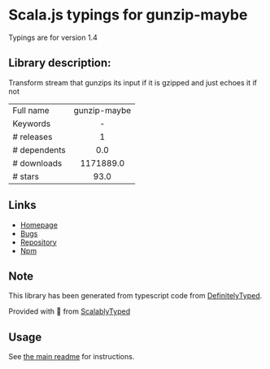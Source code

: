
# Scala.js typings for gunzip-maybe

Typings are for version 1.4

## Library description:
Transform stream that gunzips its input if it is gzipped and just echoes it if not

|                    |                 |
| ------------------ | :-------------: |
| Full name          | gunzip-maybe |
| Keywords           | - |
| # releases         | 1 |
| # dependents       | 0.0 |
| # downloads        | 1171889.0 |
| # stars            | 93.0 |

## Links
- [Homepage](https://github.com/mafintosh/gunzip-maybe)
- [Bugs](https://github.com/mafintosh/gunzip-maybe/issues)
- [Repository](https://github.com/mafintosh/gunzip-maybe)
- [Npm](https://www.npmjs.com/package/gunzip-maybe)
    


## Note
This library has been generated from typescript code from [DefinitelyTyped](https://definitelytyped.org).

Provided with :purple_heart: from [ScalablyTyped](https://github.com/oyvindberg/ScalablyTyped)

## Usage
See [the main readme](../../readme.md) for instructions.


